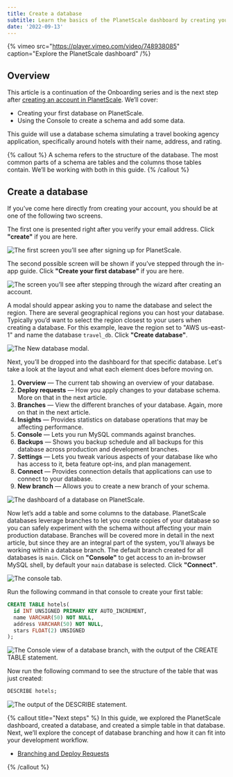 ```yaml
---
title: Create a database
subtitle: Learn the basics of the PlanetScale dashboard by creating your first database.
date: '2022-09-13'
---
```


{% vimeo src="https://player.vimeo.com/video/748938085" caption="Explore the PlanetScale dashboard" /%}

## Overview

This article is a continuation of the Onboarding series and is the next step after [creating an account in PlanetScale](/docs/onboarding/create-an-account). We’ll cover:

- Creating your first database on PlanetScale.
- Using the Console to create a schema and add some data.

This guide will use a database schema simulating a travel booking agency application, specifically around hotels with their name, address, and rating.

{% callout %}
A schema refers to the structure of the database. The most common parts of a schema are tables and the columns those tables contain. We’ll be working with both in this guide.
{% /callout %}

## Create a database

If you’ve come here directly from creating your account, you should be at one of the following two screens.

The first one is presented right after you verify your email address. Click **"create"** if you are here.

![The first screen you’ll see after signing up for PlanetScale.](/docs/onboarding/create-a-database/the-first-screen-youll-see-after-signing-up-for-planetscale.png)

The second possible screen will be shown if you’ve stepped through the in-app guide. Click **"Create your first database"** if you are here.

![The screen you’ll see after stepping through the wizard after creating an account.](/docs/onboarding/create-a-database/the-screen-youll-see-after-stepping-through-the-wizard-after-creating-an-account.png)

A modal should appear asking you to name the database and select the region. There are several geographical regions you can host your database. Typically you’d want to select the region closest to your users when creating a database. For this example, leave the region set to "AWS us-east-1" and name the database `travel_db`. Click **"Create database"**.

![The New database modal.](/docs/onboarding/create-a-database/the-new-database-modal.png)

Next, you’ll be dropped into the dashboard for that specific database. Let's take a look at the layout and what each element does before moving on.

1. **Overview** &mdash; The current tab showing an overview of your database.
2. **Deploy requests** &mdash; How you apply changes to your database schema. More on that in the next article.
3. **Branches** &mdash; View the different branches of your database. Again, more on that in the next article.
4. **Insights** &mdash; Provides statistics on database operations that may be affecting performance.
5. **Console** &mdash; Lets you run MySQL commands against branches.
6. **Backups** &mdash; Shows you backup schedule and all backups for this database across production and development branches.
7. **Settings** &mdash; Lets you tweak various aspects of your database like who has access to it, beta feature opt-ins, and plan management.
8. **Connect** &mdash; Provides connection details that applications can use to connect to your database.
9. **New branch** &mdash; Allows you to create a new branch of your schema.

![The dashboard of a database on PlanetScale.](/docs/onboarding/create-a-database/the-dashboard-of-a-database-on-planetscale.png)

Now let’s add a table and some columns to the database. PlanetScale databases leverage branches to let you create copies of your database so you can safely experiment with the schema without affecting your main production database. Branches will be covered more in detail in the next article, but since they are an integral part of the system, you’ll always be working within a database branch. The default branch created for all databases is `main`. Click on **"Console"** to get access to an in-browser MySQL shell, by default your `main` database is selected. Click **"Connect"**.

![The console tab.](/docs/onboarding/create-a-database/the-console-tab.png)

Run the following command in that console to create your first table:

```sql
CREATE TABLE hotels(
  id INT UNSIGNED PRIMARY KEY AUTO_INCREMENT,
  name VARCHAR(50) NOT NULL,
  address VARCHAR(50) NOT NULL,
  stars FLOAT(2) UNSIGNED
);
```

![The Console view of a database branch, with the output of the CREATE TABLE statement.](/docs/onboarding/create-a-database/the-console-view-of-a-database-branch-with-the-output-of-the-create-table-statement.png)

Now run the following command to see the structure of the table that was just created:

```sql
DESCRIBE hotels;
```

![The output of the DESCRIBE statement.](/docs/onboarding/create-a-database/the-output-of-the-describe-statement.png)

{% callout title="Next steps" %}
In this guide, we explored the PlanetScale dashboard, created a database, and created a simple table in that database. Next, we’ll explore the concept of database branching and how it can fit into your development workflow.

- [Branching and Deploy Requests](/docs/onboarding/branching-and-deploy-requests)

{% /callout %}
